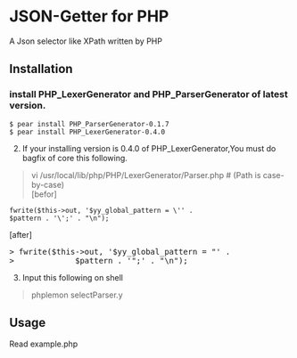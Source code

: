 JSON-Getter for PHP
==========
A Json selector like XPath written by PHP

## Installation

### install PHP_LexerGenerator and PHP_ParserGenerator of latest version.  

    $ pear install PHP_ParserGenerator-0.1.7  
    $ pear install PHP_LexerGenerator-0.4.0  
    

2. If your installing version is 0.4.0 of PHP_LexerGenerator,You must do bagfix of core this following.  
> vi /usr/local/lib/php/PHP/LexerGenerator/Parser.php # (Path is case-by-case)  
[befor]  

    fwrite($this->out, '$yy_global_pattern = \'' .  
    $pattern . '\';' . "\n");  

[after]  
<pre>
> fwrite($this->out, '$yy_global_pattern = "' .  
>             $pattern . '";' . "\n");  
</pre>

3. Input this following on shell  
> phplemon selectParser.y  

## Usage
Read example.php
